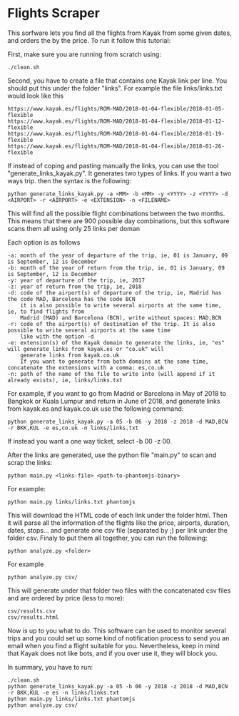 # Flights Scraper

This sorfware lets you find all the flights from Kayak from some given dates, and orders the by the price. To run it follow this tutorial:

First, make sure you are running from scratch using:

```
./clean.sh
```

Second, you have to create a file that contains one Kayak link per line. You should put this under the folder "links". For example the file links/links.txt would look like this

```
https://www.kayak.es/flights/ROM-MAD/2018-01-04-flexible/2018-01-05-flexible
https://www.kayak.es/flights/ROM-MAD/2018-01-04-flexible/2018-01-12-flexible
https://www.kayak.es/flights/ROM-MAD/2018-01-04-flexible/2018-01-19-flexible
https://www.kayak.es/flights/ROM-MAD/2018-01-04-flexible/2018-01-26-flexible
```

If instead of coping and pasting manually the links, you can use the tool "generate_links_kayak.py".
It generates two types of links. If you want a two ways trip. then the syntax is the following:

```
python generate_links_kayak.py -a <MM> -b <MM> -y <YYYY> -z <YYYY> -d <AIRPORT> -r <AIRPORT> -e <EXTENSION> -n <FILENAME>
```

This will find all the possible flight combinations between the two months. This means that there are 900 possible day combinations, but this software scans them all using only 25 links per doman

Each option is as follows

```
-a: month of the year of departure of the trip, ie, 01 is January, 09 is September, 12 is December
-b: month of the year of return from the trip, ie, 01 is January, 09 is September, 12 is December
-y: year of departure of the trip, ie, 2017
-z: year of return from the trip, ie, 2018
-d: code of the airport(s) of departure of the trip, ie, Madrid has the code MAD, Barcelona has the code BCN
    it is also possible to write several airports at the same time, ie, to find flights from
    Madrid (MAD) and Barcelona (BCN), write without spaces: MAD,BCN
-r: code of the airport(s) of destination of the trip. It is also possible to write several airports at the same time
    like with the option -d
-e: extension(s) of the Kayak domain to generate the links, ie, "es" will generate links from kayak.es or "co.uk" will
    generate links from kayak.co.uk
    If you want to generate from both domains at the same time, concatenate the extensions with a comma: es,co.uk
-n: path of the name of the file to write into (will append if it already exists), ie, links/links.txt
```

For example, if you want to go from Madrid or Barcelona in May of 2018 to Bangkok or Kuala Lumpur and return in June of 2018, and generate links from kayak.es and kayak.co.uk use the following command:

```
python generate_links_kayak.py -a 05 -b 06 -y 2018 -z 2018 -d MAD,BCN -r BKK,KUL -e es,co.uk -n links/links.txt
```

If instead you want a one way ticket, select -b 00 -z 00.

After the links are generated, use the python file "main.py" to scan and scrap the links:

```
python main.py <links-file> <path-to-phantomjs-binary>
```

For example:

```
python main.py links/links.txt phantomjs
```

This will download the HTML code of each link under the folder html. Then it will parse all the information of the flights like the price, airports, duration, dates, stops... and generate one csv file (separated by ;) per link under the folder csv.
Finaly to put them all together, you can run the following:

```
python analyze.py <folder>
```

For example
```
python analyze.py csv/
```

This will generate under that folder two files with the concatenated csv files and are ordered by price (less to more):

```
csv/results.csv
csv/results.html
```

Now is up to you what to do. This software can be used to monitor several trips and you could set up some kind of notification process to send you an email when you find a flight suitable for you. Nevertheless, keep in mind that Kayak does not like bots, and if you over use it, they will block you.

In summary, you have to run:

```
./clean.sh
python generate_links_kayak.py -a 05 -b 06 -y 2018 -z 2018 -d MAD,BCN -r BKK,KUL -e es -n links/links.txt
python main.py links/links.txt phantomjs
python analyze.py csv/
```